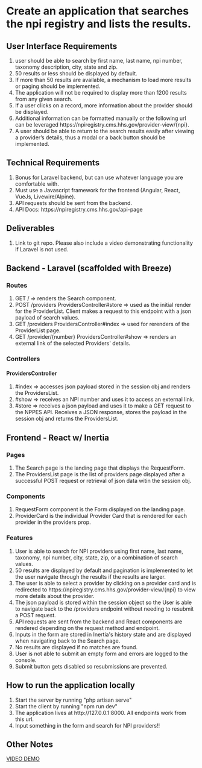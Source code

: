 <h1>Create an application that searches the npi registry and lists the results.</h1>
    <h2>User Interface Requirements</h2>
        <ol>
            <li>user should be able to search by first name, last name, npi number, taxonomy description, city, state and zip.</li>
            <li>50 results or less should be displayed by default.</li>
            <li>If more than 50 results are available, a mechanism to load more results or paging should be implemented.</li>
            <li>The application will not be required to display more than 1200 results from any given search.</li>
            <li>If a user clicks on a record, more information about the provider should be displayed.</li>
            <li>Additional information can be formatted manually or the following url can be leveraged https://npiregistry.cms.hhs.gov/provider-view/{npi}.</li>
            <li>A user should be able to return to the search results easily after viewing a provider’s details, thus a modal or a back button should be implemented.</li>
        </ol>
    <h2>Technical Requirements</h2>
        <ol>
            <li>Bonus for Laravel backend, but can use whatever language you are comfortable with. </li>
            <li>Must use a Javascript framework for the frontend (Angular, React, VueJs,  Livewire/Alpine). </li>
            <li>API requests should be sent from the backend. </li>
            <li>API Docs: https://npiregistry.cms.hhs.gov/api-page </li>
        </ol>
    <h2>Deliverables</h2>
        <ol>
            <li>Link to git repo.  Please also include a video demonstrating functionality if Laravel is not used.</li>
        </ol>

<h2> Backend - Laravel (scaffolded with Breeze) </h2>
    <h3>Routes</h3>
        <ol>
            <li>GET / => renders the Search component.</li>
            <li>POST /providers ProvidersController#store => used as the initial render for the ProviderList. Client makes a request to this endpoint with a json payload of search values. </li>
            <li>GET /providers ProvidersController#index => used for rerenders of the ProviderList page.</li>
            <li>GET /provider/{number} ProvidersController#show => renders an external link of the selected Providers' details.</li>
        </ol>
    <h3>Controllers</h3>
        <h4>ProvidersController</h4>
            <ol>
                <li>#index => accesses json payload stored in the session obj and renders the ProvidersList.</li>
                <li>#show => receives an NPI number and uses it to access an external link.</li>
                <li>#store => receives a json payload and uses it to make a GET request to the NPPES API. Receives a JSON response, stores the payload in the session obj and returns the ProvidersList. </li>
            </ol>
    
<h2>Frontend - React w/ Inertia </h2>
    <h3>Pages</h3>
        <ol>
            <li>The Search page is the landing page that displays the RequestForm.</li>
            <li>The ProvidersList page is the list of providers page displayed after a successful POST request or retrieval of json data witin the session obj.</li>
        </ol>
    <h3>Components </h3>
        <ol>
            <li>RequestForm component is the Form displayed on the landing page.</li>
            <li>ProviderCard is the individual Provider Card that is rendered for each provider in the providers prop.</li>
        </ol>
    <h3>Features</h3>
        <ol>
            <li>User is able to search for NPI providers using first name, last name, taxonomy, npi number, city, state, zip, or a combination of search values.</li>
            <li>50 results are displayed by default and pagination is implemented to let the user navigate through the results if the results are larger.</li>
            <li>The user is able to select a provider by clicking on a provider card and is redirected to https://npiregistry.cms.hhs.gov/provider-view/{npi} to view more details about the provider.</li>
            <li>The json payload is stored within the session object so the User is able to navigate back to the /providers endpoint without needing to resubmit a POST request.</li>
            <li>API requests are sent from the backend and React components are rendered depending on the request method and endpoint.</li>
            <li>Inputs in the form are stored in Inertia's history state and are displayed when navigating back to the Search page.</li>
            <li>No results are displayed if no matches are found.</li>
            <li>User is not able to submit an empty form and errors are logged to the console.</li>
            <li>Submit button gets disabled so resubmissions are prevented.</li>
        </ol>
<h2>How to run the application locally</h2>
    <ol>
        <li>Start the server by running "php artisan serve"</li>
        <li>Start the client by running "npm run dev"</li>
        <li>The application lives at http://127.0.0.1:8000. All endpoints work from this url.</li>
        <li>Input something in the form and search for NPI providers!!</li>
    </ol>
<h2>Other Notes</h2>
    <a href="https://www.loom.com/share/886cfc82eba849f88ac4f1eb3693b637">VIDEO DEMO</a>
